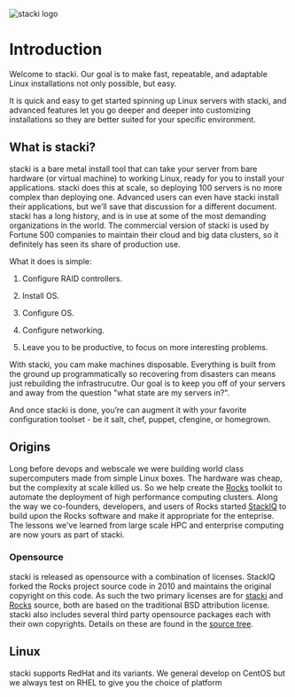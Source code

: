 ![stacki logo](https://github.com/StackIQ/stacki/blob/master/logo.png?raw=true)

# Introduction

Welcome to stacki.
Our goal is to make fast, repeatable, and adaptable Linux installations not only possible, but easy.

It is quick and easy to get started spinning up Linux servers with stacki, and advanced features let you go deeper and deeper into customizing installations so they are better suited for your specific environment.


## What is stacki?

stacki is a bare metal install tool that can take your server from bare hardware (or virtual machine) to working Linux, ready for you to install your applications.
stacki does this at scale, so deploying 100 servers is no more complex than deploying one.
Advanced users can even have stacki install their applications, but we’ll save that discussion for a different document. stacki has a long history, and is in use at some of the most demanding organizations in the world.
The commercial version of stacki is used by Fortune 500 companies to maintain their cloud and big data clusters, so it definitely has seen its share of production use.

What it does is simple:

1. Configure RAID controllers.

2. Install OS.

3. Configure OS.

4. Configure networking.

5. Leave you to be productive, to focus on more interesting problems.

With stacki, you cam make machines disposable.
Everything is built from the ground up programmatically so recovering from disasters can means just rebuilding the infrastrucutre.
Our goal is to keep you off of your servers and away from the question "what state are my servers in?".

And once stacki is done, you’re can augment it with your favorite configuration toolset - be it salt, chef, puppet, cfengine, or homegrown.


## Origins<a name="license"></a>

Long before devops and webscale we were building world class supercomputers made from simple Linux boxes.
The hardware was cheap, but the complexity at scale killed us.
So we help create the [Rocks](http://www.rocksclusters.org) toolkit to automate the deployment of high performance computing clusters.
Along the way we co-founders, developers, and users of Rocks started [StackIQ](http://www.stackiq.com) to build upon the Rocks software and make it appropriate for the enteprise.
The lessons we've learned from large scale HPC and enterprise computing are now yours as part of stacki.

### Opensource

stacki is released as opensource with a combination of licenses.
StackIQ forked the Rocks project source code in 2010 and maintains the original copyright on this code.
As such the two primary licenses are for [stacki](stacki-License) and [Rocks](Rocks-license) source,
both are based on the traditional BSD attribution license.
stacki also includes several third party opensource packages each with their own copyrights.
Details on these are found in the [source tree](https://github.com/StackIQ/stacki).


## Linux

stacki supports RedHat and its variants.
We general develop on CentOS but we always test on RHEL to give you the choice of platform


